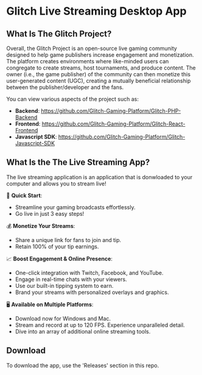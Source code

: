 # Glitch Live Streaming Desktop App

## What Is The Glitch Project?

Overall, the Glitch Project is an open-source live gaming community designed to help game publishers increase engagement and monetization. The platform creates environments where like-minded users can congregate to create streams, host tournaments, and produce content. The owner (i.e., the game publisher) of the community can then monetize this user-generated content (UGC), creating a mutually beneficial relationship between the publisher/developer and the fans.

You can view various aspects of the project such as:

- **Backend**: https://github.com/Glitch-Gaming-Platform/Glitch-PHP-Backend
- **Frontend**: https://github.com/Glitch-Gaming-Platform/Glitch-React-Frontend
- **Javascript SDK**: https://github.com/Glitch-Gaming-Platform/Glitch-Javascript-SDK

## What Is the The Live Streaming App?

The live streaming application is an application that is donwloaded to your computer and allows you to stream live!

🚀 **Quick Start**:
- Streamline your gaming broadcasts effortlessly.
- Go live in just 3 easy steps!

💰 **Monetize Your Streams**:
- Share a unique link for fans to join and tip.
- Retain 100% of your tip earnings.

📈 **Boost Engagement & Online Presence**:
- One-click integration with Twitch, Facebook, and YouTube.
- Engage in real-time chats with your viewers.
- Use our built-in tipping system to earn.
- Brand your streams with personalized overlays and graphics.

🖥️ **Available on Multiple Platforms**:
- Download now for Windows and Mac.
- Stream and record at up to 120 FPS. Experience unparalleled detail.
- Dive into an array of additional online streaming tools.

## Download

To download the app, use the 'Releases' section in this repo.
